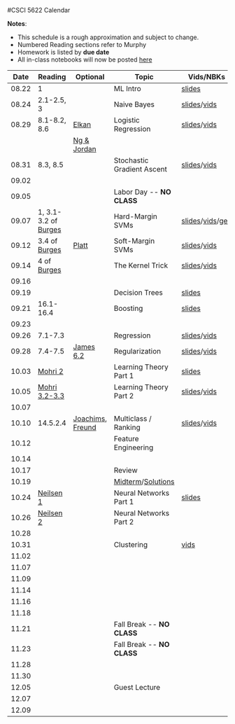 #CSCI 5622 Calendar

**Notes**:
- This schedule is a rough approximation and subject to change.
- Numbered Reading sections refer to Murphy
- Homework is listed by **due date**
- All in-class notebooks will now be posted [here](https://github.com/chrisketelsen/csci5622notebooks)

| Date 		   | Reading         |  Optional   |                Topic             	 | Vids/NBKs| Hmwk  	| 
|:------------:| ----------------| ------------|-------------------------------------|----------|-----------|
| 08.22        | 1				 |             | ML Intro							 |	[slides](http://grandmaster.colorado.edu/~cketelsen/files/csci5622/videos/lesson01/1a.pdf)		|			| 
| 08.24        | 2.1-2.5, 3      |             | Naive Bayes 						 |	[slides](http://grandmaster.colorado.edu/~cketelsen/files/csci5622/videos/lesson02/lesson02.pdf)/[vids](https://www.youtube.com/playlist?list=PLnGW93UbO5Lw6kCrLHamfO1C6aO6cYn9e)		|			| 
| 08.29        | 8.1-8.2, 8.6    | [Elkan](https://piazza.com/class_profile/get_resource/is29q3nxion50u/is2whxendxg6pt) | Logistic Regression			 |[slides](http://grandmaster.colorado.edu/~cketelsen/files/csci5622/videos/lesson03/lesson03.pdf)/[vids](https://www.youtube.com/playlist?list=PLnGW93UbO5LxLOescqOXFeiFMQiHKQpbc)	|			| 
|              |              | [Ng & Jordan](https://piazza.com/class_profile/get_resource/is29q3nxion50u/is2wmscpcxh184) | 		 |			|			| 
| 08.31        | 8.3, 8.5        | 			   | Stochastic Gradient Ascent 		 |	[slides](http://grandmaster.colorado.edu/~cketelsen/files/csci5622/videos/lesson04/lesson04.pdf)/[vids](https://www.youtube.com/playlist?list=PLnGW93UbO5Lwf58whD9P7fjq5fbCgVVrp)	 	|			| 
| 09.02        | 		         | 			   | 									 |			| [KNN](https://github.com/chrisketelsen/courses/blob/master/csci5622/homework/knn/assign.md)		| 
| 09.05        | 		         | 			   | Labor Day -- **NO CLASS**			 |			|			| 
| 09.07        | 1, 3.1-3.2 of [Burges](http://research.microsoft.com/en-us/um/people/cburges/papers/svmtutorial.pdf)		         | 			   | Hard-Margin SVMs |	[slides](http://grandmaster.colorado.edu/~cketelsen/files/csci5622/videos/lesson05/lesson05.pdf)/[vids](https://www.youtube.com/playlist?list=PLnGW93UbO5Lxz0JFghO9LkIt1Q8Lnw6Mn)/[geo](http://nbviewer.jupyter.org/url/grandmaster.colorado.edu/~cketelsen/files/csci5622/notebooks/lesson05/lesson05SVMGeometry.ipynb?flush_cache=true)		|			| 
| 09.12        | 3.4 of [Burges](http://research.microsoft.com/en-us/um/people/cburges/papers/svmtutorial.pdf)		         | 		[Platt](https://www.microsoft.com/en-us/research/wp-content/uploads/2016/02/smo-book.pdf)	   | Soft-Margin SVMs | [slides](http://grandmaster.colorado.edu/~cketelsen/files/csci5622/videos/lesson06/lesson06.pdf)/[vids](https://www.youtube.com/playlist?list=PLnGW93UbO5LxxApfk0Qwzw2Ji_XRxQY0c)			|			| 
| 09.14        | 4 of [Burges](http://research.microsoft.com/en-us/um/people/cburges/papers/svmtutorial.pdf)		         | 			   | The Kernel Trick |	[slides](http://grandmaster.colorado.edu/~cketelsen/files/csci5622/videos/lesson07/lesson07.pdf)/[vids](https://www.youtube.com/playlist?list=PLnGW93UbO5LxO8xo2z8pFtpGXeFlaGOTp)		|			| 
| 09.16        | 		         | 			   | 									 |			| [LogReg](https://github.com/chrisketelsen/courses/blob/master/csci5622/homework/logreg/assign.md)	| 
| 09.19        |        		 | 			   | Decision Trees						 |	[slides](http://grandmaster.colorado.edu/~cketelsen/files/csci5622/videos/lesson08/lesson08.pdf)		| 			| 
| 09.21        | 16.1-16.4       | 			   | Boosting 							 |	[slides](http://grandmaster.colorado.edu/~cketelsen/files/csci5622/videos/lesson09/lesson09.pdf)		|			| 
| 09.23        | 		         | 			   | 									 |			| [SVM](https://github.com/chrisketelsen/courses/blob/master/csci5622/homework/svm/assign.md) 		| 
| 09.26        | 7.1-7.3			     | 			   | Regression 			      		 |	[slides](http://grandmaster.colorado.edu/~cketelsen/files/csci5622/videos/lesson10/lesson10.pdf)/[vids](https://www.youtube.com/playlist?list=PLnGW93UbO5LwR6IVtKAqSlzy4PjscOG1E)		|			| 
| 09.28        | 7.4-7.5			     | 	[James 6.2](http://www-bcf.usc.edu/~gareth/ISL/ISLR%20Sixth%20Printing.pdf)		   | Regularization						 |[slides](http://grandmaster.colorado.edu/~cketelsen/files/csci5622/videos/lesson11/lesson11.pdf)/[vids](https://www.youtube.com/playlist?list=PLnGW93UbO5Lwll_CxrMufMPNv6hH7g1Eg)		|			| 
| 10.03        | [Mohri 2](https://moodle.cs.colorado.edu/pluginfile.php/2076/mod_resource/content/1/mohri_learn.pdf)			     | 			   | Learning Theory Part 1			     | [slides](http://grandmaster.colorado.edu/~cketelsen/files/csci5622/videos/lesson12/lesson12.pdf)			|			| 
| 10.05        | [Mohri 3.2-3.3](https://moodle.cs.colorado.edu/pluginfile.php/2076/mod_resource/content/1/mohri_learn.pdf)			     | 			   | Learning Theory Part 2				 |	[slides](http://grandmaster.colorado.edu/~cketelsen/files/csci5622/videos/lesson13/lesson13.pdf)/[vids](https://www.youtube.com/playlist?list=PLnGW93UbO5LwkHDDVrVrd2lrpq2VFLZgT)		|			| 
| 10.07        | 			     | 			   | 	       						     |			| [Boosting](https://github.com/chrisketelsen/courses/blob/master/csci5622/homework/boosting/assign.md)	| 
| 10.10        | 14.5.2.4	     | [Joachims](https://static.aminer.org/pdf/PDF/000/472/865/optimizing_search_engines_using_clickthrough_data.pdf), [Freund](http://jmlr.csail.mit.edu/papers/volume4/freund03a/freund03a.pdf)			   | Multiclass / Ranking		 |	[slides](http://grandmaster.colorado.edu/~cketelsen/files/csci5622/videos/lesson14/lesson14.pdf)/[vids](https://www.youtube.com/playlist?list=PLnGW93UbO5LyD3ZbpbldUzj4Y_NOWlfL6)		|			| 
| 10.12        | 			     | 			   | Feature Engineering				 |			|			| 
| 10.14        | 			     | 			   | 									 |			| [Learnability](https://github.com/chrisketelsen/courses/blob/master/csci5622/homework/learnability/assign.md)		| 
| 10.17        | 			     | 			   | Review								 |			|			| 
| 10.19        | 			     | 			   | [Midterm](https://github.com/chrisketelsen/courses/blob/master/csci5622/exam/midterm_info.md)/[Solutions](https://piazza.com/colorado/fall2016/csci5622/resources)							 |			|			| 
| 10.24        | [Neilsen 1](http://neuralnetworksanddeeplearning.com/chap1.html)			     | 			   | Neural Networks Part 1				 |	[slides](http://grandmaster.colorado.edu/~cketelsen/files/csci5622/videos/lesson16/lesson16.pdf)		|			| 
| 10.26        | [Neilsen 2](http://neuralnetworksanddeeplearning.com/chap2.html)			     | 			   | Neural Networks Part 2				 |			|			| 
| 10.28        | 			     | 			   | 									 |			| [Proposal](https://github.com/chrisketelsen/courses/blob/master/csci5622/project/assign.md)| 
| 10.31        | 			     | | Clustering | [vids](https://www.youtube.com/playlist?list=PLnGW93UbO5Lx06i__okotMXLbh7Nf165G)			    									 |			|			 
| 11.02        | 			     | 			   | 									 |			|			| 
| 11.07        | 			     | 			   | 									 |			|			| 
| 11.09        | 			     | 			   | 									 |			|			| 
| 11.14        | 			     | 			   | 									 |			|			| 
| 11.16        | 			     | 			   | 									 |			|			| 
| 11.18        | 			     | 			   | 									 |			| [Data/Baseline](https://github.com/chrisketelsen/courses/blob/master/csci5622/project/assign.md) | 
| 11.21        | 			     | 			   | Fall Break -- **NO CLASS**			 |			|			| 
| 11.23        | 			     | 			   | Fall Break -- **NO CLASS**			 |			|			| 
| 11.28        | 			     | 			   | 									 |			|			| 
| 11.30        | 			     | 			   | 									 |			|			| 
| 12.05        | 			     | 			   |  Guest Lecture  					 |			|			| 
| 12.07        | 			     | 			   | 									 |			|    		| 
| 12.09        | 			     | 			   | 									 |			| Project Due   		| 

